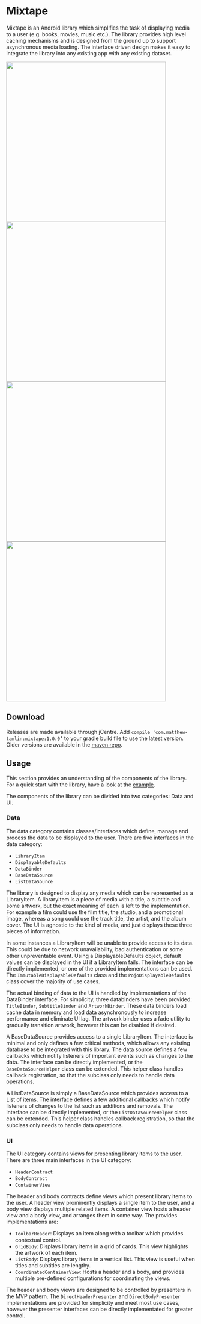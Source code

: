 # Mixtape
Mixtape is an Android library which simplifies the task of displaying media to a user (e.g. books, movies, music etc.). The library provides high level caching mechanisms and is designed from the ground up to support asynchronous media loading. The interface driven design makes it easy to integrate the library into any existing app with any existing dataset.

<img src="https://raw.githubusercontent.com/MatthewTamlin/Mixtape/master/artwork/songs_scroll.gif" width="425"/> <img src="https://raw.githubusercontent.com/MatthewTamlin/Mixtape/master/artwork/albums_scroll.gif" width="425"/>
<img src="https://raw.githubusercontent.com/MatthewTamlin/Mixtape/master/artwork/songs_options.gif" width="425"/> <img src="https://raw.githubusercontent.com/MatthewTamlin/Mixtape/master/artwork/albums_options.gif" width="425"/>

## Download
Releases are made available through jCentre. Add `compile 'com.matthew-tamlin:mixtape:1.0.0’` to your gradle build file to use the latest version. Older versions are available in the [maven repo](https://bintray.com/matthewtamlin/maven/Mixtape).

## Usage
This section provides an understanding of the components of the library. For a quick start with the library, have a look at the [example](example/src/main/java/com/matthewtamlin/mixtape/example).

The components of the library can be divided into two categories: Data and UI.

### Data
The data category contains classes/interfaces which define, manage and process the data to be displayed to the user. There are five interfaces in the data category:
- `LibraryItem`
- `DisplayableDefaults`
- `DataBinder`
- `BaseDataSource`
- `ListDataSource`

The library is designed to display any media which can be represented as a LibraryItem. A libraryItem is a piece of media with a title, a subtitle and some artwork, but the exact meaning of each is left to the implementation. For example a film could use the film title, the studio, and a promotional image, whereas a song could use the track title, the artist, and the album cover. The UI is agnostic to the kind of media, and just displays these three pieces of information.

In some instances a LibraryItem will be unable to provide access to its data. This could be due to network unavailability, bad authentication or some other unpreventable event. Using a DisplayableDefaults object, default values can be displayed in the UI if a LibraryItem fails. The interface can be directly implemented, or one of the provided implementations can be used. The `ImmutableDisplayableDefaults` class and the `PojoDisplayableDefaults` class cover the majority of use cases.

The actual binding of data to the UI is handled by implementations of the DataBinder interface. For simplicity, three databinders have been provided: `TitleBinder`, `SubtitleBinder` and `ArtworkBinder`. These data binders load cache data in memory and load data asynchronously to increase performance and eliminate UI lag. The artwork binder uses a fade utility to gradually transition artwork, however this can be disabled if desired.

A BaseDataSource provides access to a single LibraryItem. The interface is minimal and only defines a few critical methods, which allows any existing database to be integrated with this library. The data source defines a few callbacks which notify listeners of important events such as changes to the data. The interface can be directly implemented, or the `BaseDataSourceHelper` class can be extended. This helper class handles callback registration, so that the subclass only needs to handle data operations.

A ListDataSource is simply a BaseDataSource which provides access to a List of items. The interface defines a few additional callbacks which notify listeners of changes to the list such as additions and removals. The interface can be directly implemented, or the `ListDataSourceHelper` class can be extended. This helper class handles callback registration, so that the subclass only needs to handle data operations.

### UI
The UI category contains views for presenting library items to the user. There are three main interfaces in the UI category:
- `HeaderContract`
- `BodyContract`
- `ContainerView`

The header and body contracts define views which present library items to the user. A header view prominently displays a single item to the user, and a body view displays multiple related items. A container view hosts a header view and a body view, and arranges them in some way. The provides implementations are:
- `ToolbarHeader`: Displays an item along with a toolbar which provides contextual control.
- `GridBody`: Displays library items in a grid of cards. This view highlights the artwork of each item.
- `ListBody`: Displays library items in a vertical list. This view is useful when titles and subtitles are lengthy.
- `CoordinatedContainerView`: Hosts a header and a body, and provides multiple pre-defined configurations for coordinating the views.

The header and body views are designed to be controlled by presenters in the MVP pattern. The `DirectHeaderPresenter` and `DirectBodyPresenter` implementations are provided for simplicity and meet most use cases, however the presenter interfaces can be directly implementated for greater control.
